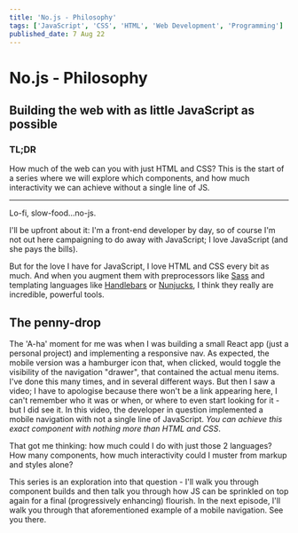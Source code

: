 ```yaml
---
title: 'No.js - Philosophy'
tags: ['JavaScript', 'CSS', 'HTML', 'Web Development', 'Programming']
published_date: 7 Aug 22
---
```


# No.js - Philosophy

## Building the web with as little JavaScript as possible

### TL;DR

How much of the web can you with just HTML and CSS? This is the start of a series where we will explore which components, and how much interactivity we can achieve without a single line of JS.

---

Lo-fi, slow-food...no-js.

I'll be upfront about it: I'm a front-end developer by day, so of course I'm not out here campaigning to do away with JavaScript; I love JavaScript (and she pays the bills).

But for the love I have for JavaScript, I love HTML and CSS every bit as much. And when you augment them with preprocessors like [Sass](https://sass-lang.com/) and templating languages like [Handlebars](https://handlebarsjs.com/) or [Nunjucks](https://mozilla.github.io/nunjucks/), I think they really are incredible, powerful tools.

## The penny-drop

The 'A-ha' moment for me was when I was building a small React app (just a personal project) and implementing a responsive nav. As expected, the mobile version was a hamburger icon that, when clicked, would toggle the visibility of the navigation "drawer", that contained the actual menu items. I've done this many times, and in several different ways. But then I saw a video; I have to apologise because there won't be a link appearing here, I can't remember who it was or when, or where to even start looking for it - but I did see it. In this video, the developer in question implemented a mobile navigation with not a single line of JavaScript. *You can achieve this exact component with nothing more than HTML and CSS*.

That got me thinking: how much could I do with just those 2 languages? How many components, how much interactivity could I muster from markup and styles alone?

This series is an exploration into that question - I'll walk you through component builds and then talk you through how JS can be sprinkled on top again for a final (progressively enhancing) flourish. In the next episode, I'll walk you through that aforementioned example of a mobile navigation. See you there. 